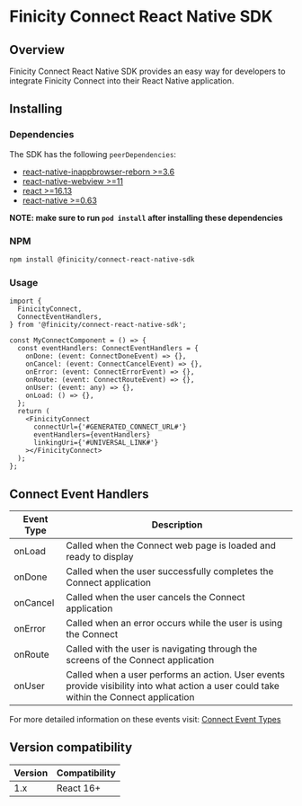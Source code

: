 # Finicity Connect React Native SDK

## Overview

Finicity Connect React Native SDK provides an easy way for developers to integrate Finicity Connect into their React Native application.

## Installing

### Dependencies

The SDK has the following `peerDependencies`:

- [react-native-inappbrowser-reborn >=3.6](https://www.npmjs.com/package/react-native-inappbrowser-reborn)
- [react-native-webview >=11](https://www.npmjs.com/package/react-native-webview)
- [react >=16.13](https://www.npmjs.com/package/@finicity/connect-react-native-sdk)
- [react-native >=0.63](https://www.npmjs.com/package/react-native)

**NOTE: make sure to run `pod install` after installing these dependencies**

### NPM

```bash
npm install @finicity/connect-react-native-sdk
```

### Usage

```tsx
import {
  FinicityConnect,
  ConnectEventHandlers,
} from '@finicity/connect-react-native-sdk';

const MyConnectComponent = () => {
  const eventHandlers: ConnectEventHandlers = {
    onDone: (event: ConnectDoneEvent) => {},
    onCancel: (event: ConnectCancelEvent) => {},
    onError: (event: ConnectErrorEvent) => {},
    onRoute: (event: ConnectRouteEvent) => {},
    onUser: (event: any) => {},
    onLoad: () => {},
  };
  return (
    <FinicityConnect
      connectUrl={'#GENERATED_CONNECT_URL#'}
      eventHandlers={eventHandlers}
      linkingUri={'#UNIVERSAL_LINK#'}
    ></FinicityConnect>
  );
};
```

## Connect Event Handlers

| Event Type | Description                                                                                                                             |
| ---------- | --------------------------------------------------------------------------------------------------------------------------------------- |
| onLoad     | Called when the Connect web page is loaded and ready to display                                                                         |
| onDone     | Called when the user successfully completes the Connect application                                                                     |
| onCancel   | Called when the user cancels the Connect application                                                                                    |
| onError    | Called when an error occurs while the user is using the Connect                                                                         |
| onRoute    | Called with the user is navigating through the screens of the Connect application                                                       |
| onUser     | Called when a user performs an action. User events provide visibility into what action a user could take within the Connect application |

For more detailed information on these events visit: [Connect Event Types](https://docs.finicity.com/connect-2-0-events-types/)

## Version compatibility

| Version | Compatibility |
| ------- | ------------- |
| 1.x     | React 16+     |

